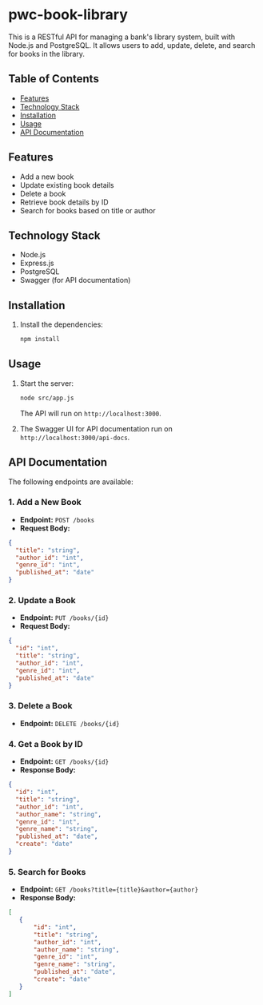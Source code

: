 # pwc-book-library

This is a RESTful API for managing a bank's library system, built with Node.js and PostgreSQL. It allows users to add, update, delete, and search for books in the library.

## Table of Contents

- [Features](#features)
- [Technology Stack](#technology-stack)
- [Installation](#installation)
- [Usage](#usage)
- [API Documentation](#api-documentation)

## Features

- Add a new book
- Update existing book details
- Delete a book
- Retrieve book details by ID
- Search for books based on title or author

## Technology Stack

- Node.js
- Express.js
- PostgreSQL
- Swagger (for API documentation)

## Installation

1. Install the dependencies:
   ```bash
   npm install
   ```

## Usage

1. Start the server:
   ```bash
   node src/app.js
   ```
   The API will run on `http://localhost:3000`.

2. The Swagger UI for API documentation run on `http://localhost:3000/api-docs`.

## API Documentation

The following endpoints are available:

### 1. Add a New Book

- **Endpoint:** `POST /books`
- **Request Body:**
 ```json
 {
   "title": "string",
   "author_id": "int",
   "genre_id": "int",
   "published_at": "date"
 }
 ```

### 2. Update a Book

- **Endpoint:** `PUT /books/{id}`
- **Request Body:**
 ```json
 {
   "id": "int",
   "title": "string",
   "author_id": "int",
   "genre_id": "int",
   "published_at": "date"
 }
 ```

### 3. Delete a Book

- **Endpoint:** `DELETE /books/{id}`

### 4. Get a Book by ID

- **Endpoint:** `GET /books/{id}`
- **Response Body:**
 ```json
 {
   "id": "int",
   "title": "string",
   "author_id": "int",
   "author_name": "string",
   "genre_id": "int",
   "genre_name": "string",
   "published_at": "date",
   "create": "date"
 }
 ```

### 5. Search for Books

- **Endpoint:** `GET /books?title={title}&author={author}`
- **Response Body:**
 ```json
 [
    {
        "id": "int",
        "title": "string",
        "author_id": "int",
        "author_name": "string",
        "genre_id": "int",
        "genre_name": "string",
        "published_at": "date",
        "create": "date"
    }
 ]
 ```
